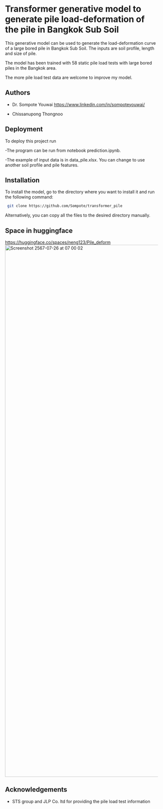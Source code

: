 
# Transformer generative model to generate pile load-deformation of the pile in Bangkok Sub Soil

This generative model can be used to generate the load-deformation curve of a large bored pile in Bangkok Sub Soil. The inputs are soil profile, length and size of pile.

The model has been trained with 58 static pile load tests with large bored piles in the Bangkok area. 

The more pile load test data are welcome to improve my model.




## Authors

- Dr. Sompote Youwai
 https://www.linkedin.com/in/sompoteyouwai/

- Chissanupong Thongnoo


## Deployment

To deploy this project run


-The program can be run from notebook prediction.ipynb.

-The example of input data is in data_pile.xlsx. You can change to use another soil profile and pile features.


## Installation

To install the model, go to the directory where you want to install it and run the following command:
```bash
 git clone https://github.com/Sompote/transformer_pile
```

Alternatively, you can copy all the files to the desired directory manually.

## Space in huggingface
https://huggingface.co/spaces/neng123/Pile_deform
<img width="1750" alt="Screenshot 2567-07-26 at 07 00 02" src="https://github.com/user-attachments/assets/481ba231-4825-4994-8956-66f3b4b18507">

    
## Acknowledgements

 - STS group and JLP Co. ltd for providing the pile load test information


